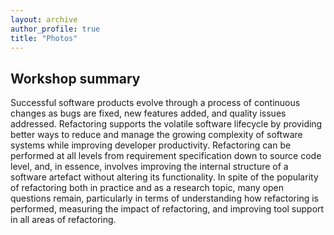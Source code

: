 ```yaml
---
layout: archive
author_profile: true
title: "Photos"
---
```

## Workshop summary

<p>Successful software products evolve through a process of continuous changes as bugs are fixed,
new features added, and quality issues addressed. Refactoring supports the volatile
software lifecycle by providing better ways to reduce and manage the growing complexity of
software systems while improving developer productivity. Refactoring can be performed at all
levels from requirement specification down to source code level, and, in essence, involves
improving the internal structure of a software artefact without altering its functionality.
In spite of the popularity of refactoring both in practice and as a research topic, many open
questions remain, particularly in terms of understanding how refactoring is performed, measuring
the impact of refactoring, and improving tool support in all areas of refactoring.</p>

